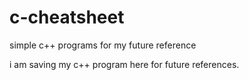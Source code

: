 # c-cheatsheet
simple c++ programs for my future reference


i am saving my c++ program here for future references.

